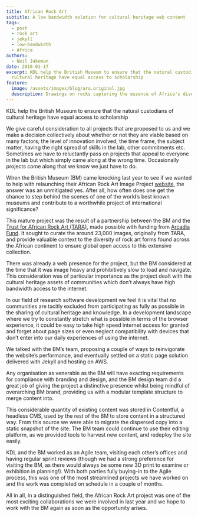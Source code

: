 ```yaml
---
title: African Rock Art
subtitle: A low bandwidth solution for cultural heritage web content
tags:
  - post
  - rock art
  - jekyll
  - low-bandwidth
  - Africa
authors:
  - Neil Jakeman
date: 2018-01-17
excerpt: KDL help the British Museum to ensure that the natural custodians of
  cultural heritage have equal access to scholarship
feature:
  image: /assets/images/blog/ara.original.jpg
  description: Drawings on rocks capturing the essence of Africa's diverse cultural narratives.
---
```


KDL help the British Museum to ensure that the natural custodians of cultural heritage have equal access to scholarship

We give careful consideration to all projects that are proposed to us and we make a decision collectively about whether or not they are viable based on many factors; the level of innovation involved, the time frame, the subject matter, having the right spread of skills in the lab, other commitments etc. Sometimes we have to reluctantly pass on projects that appeal to everyone in the lab but which simply came along at the wrong time. Occasionally projects come along that we know we just have to do.

When the British Museum (BM) came knocking last year to see if we wanted to help with relaunching their African Rock Art Image Project [website](https://africanrockart.britishmuseum.org), the answer was an unmitigated yes. After all, how often does one get the chance to step behind the scenes of one of the world’s best known museums and contribute to a worthwhile project of international significance?

This mature project was the result of a partnership between the BM and the [Trust for African Rock Art (TARA)](https://africanrockart.org/), made possible with funding from [Arcadia Fund](https://www.arcadiafund.org.uk/). It sought to curate the around 23,000 images, originally from TARA, and provide valuable context to the diversity of rock art forms found across the African continent to ensure global open access to this extensive collection.

There was already a web presence for the project, but the BM considered at the time that it was image heavy and prohibitively slow to load and navigate. This consideration was of particular importance as the project dealt with the cultural heritage assets of communities which don’t always have high bandwidth access to the internet.

In our field of research software development we feel it is vital that no communities are tacitly excluded from participating as fully as possible in the sharing of cultural heritage and knowledge. In a development landscape where we try to constantly stretch what is possible in terms of the browser experience, it could be easy to take high speed internet access for granted and forget about page sizes or even neglect compatibility with devices that don’t enter into our daily experiences of using the internet.

We talked with the BM’s team, proposing a couple of ways to reinvigorate the website’s performance, and eventually settled on a static page solution delivered with Jekyll and hosting on AWS.

Any organisation as venerable as the BM will have exacting requirements for compliance with branding and design, and the BM design team did a great job of giving the project a distinctive presence whilst being mindful of overarching BM brand, providing us with a modular template structure to merge content into.

This considerable quantity of existing content was stored in Contentful, a headless CMS, used by the rest of the BM to store content in a structured way. From this source we were able to migrate the dispersed copy into a static snapshot of the site. The BM team could continue to use their editing platform, as we provided tools to harvest new content, and redeploy the site easily.

KDL and the BM worked as an Agile team, visiting each other’s offices and having regular sprint reviews (though we had a strong preference for visiting the BM, as there would always be some new 3D print to examine or exhibition in planning!). With both parties fully buying-in to the Agile process, this was one of the most streamlined projects we have worked on and the work was completed on schedule in a couple of months.

All in all, in a distinguished field, the African Rock Art project was one of the most exciting collaborations we were involved in last year and we hope to work with the BM again as soon as the opportunity arises.
